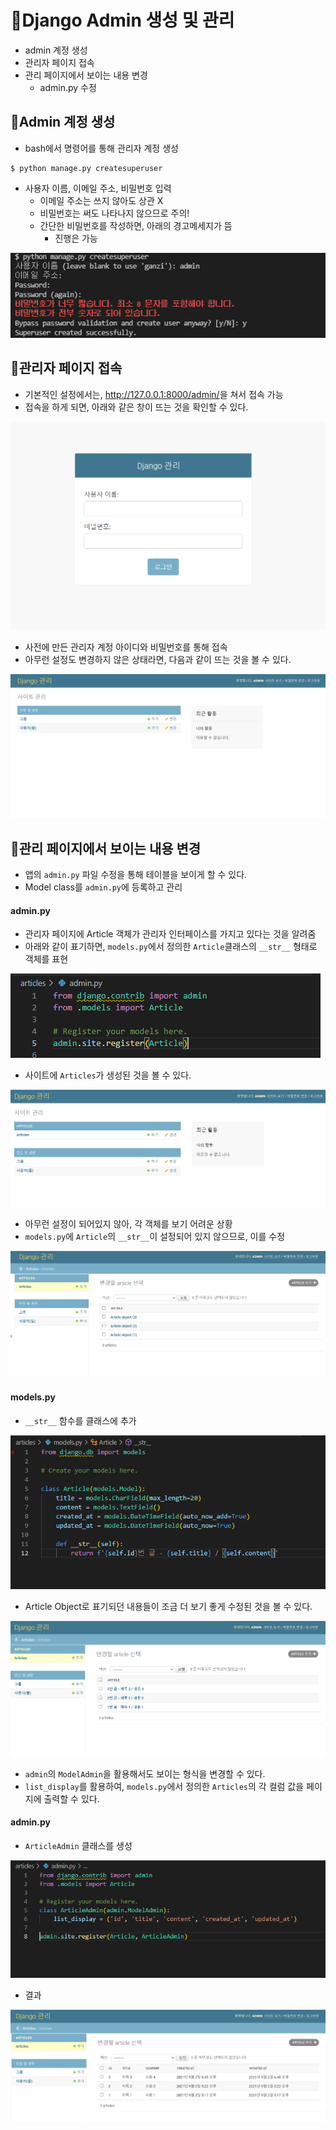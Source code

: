 # 📌Django Admin 생성 및 관리

- admin 계정 생성
- 관리자 페이지 접속
- 관리 페이지에서 보이는 내용 변경
  - admin.py 수정





## 📌Admin 계정 생성

- bash에서 명령어를 통해 관리자 계정 생성

```
$ python manage.py createsuperuser
```

- 사용자 이름, 이메일 주소, 비밀번호 입력
  - 이메일 주소는 쓰지 않아도 상관 X
  - 비밀번호는 써도 나타나지 않으므로 주의!
  - 간단한 비밀번호를 작성하면, 아래의 경고메세지가 뜸
    - 진행은 가능

![image-20210902202903350](Django_admin.assets/image-20210902202903350.png)



## 📌관리자 페이지 접속

- 기본적인 설정에서는,  <http://127.0.0.1:8000/admin/>을 쳐서 접속 가능
- 접속을 하게 되면, 아래와 같은 창이 뜨는 것을 확인할 수 있다.

![image-20210902203203347](Django_admin.assets/image-20210902203203347.png)

- 사전에 만든 관리자 계정 아이디와 비밀번호를 통해 접속
- 아무런 설정도 변경하지 않은 상태라면, 다음과 같이 뜨는 것을 볼 수 있다.

![image-20210902203304260](Django_admin.assets/image-20210902203304260.png)



## 📌관리 페이지에서 보이는 내용 변경

- 앱의 `admin.py` 파일 수정을 통해 테이블을 보이게 할 수 있다.
- Model class를 `admin.py`에 등록하고 관리



#### admin.py

- 관리자 페이지에 Article 객체가 관리자 인터페이스를 가지고 있다는 것을 알려줌
- 아래와 같이 표기하면, `models.py`에서 정의한 `Article`클래스의 `__str__` 형태로 객체를 표현

![image-20210902205919914](Django_admin.assets/image-20210902205919914.png)

- 사이트에 `Articles`가 생성된 것을 볼 수 있다.

![image-20210902210046763](Django_admin.assets/image-20210902210046763.png)

- 아무런 설정이 되어있지 않아, 각 객체를 보기 어려운 상황
- `models.py`에 `Article`의 `__str__`이 설정되어 있지 않으므로, 이를 수정

![image-20210902210257757](Django_admin.assets/image-20210902210257757.png)



#### models.py

- `__str__` 함수를 클래스에 추가

![image-20210902210436515](Django_admin.assets/image-20210902210436515.png)

- Article Object로 표기되던 내용들이 조금 더 보기 좋게 수정된 것을 볼 수 있다.

![image-20210902210513285](Django_admin.assets/image-20210902210513285.png)



- `admin`의 `ModelAdmin`을 활용해서도 보이는 형식을 변경할 수 있다.
- `list_display`를 활용하여, `models.py`에서 정의한 `Articles`의 각 컬럼 값을 페이지에 출력할 수 있다.



#### admin.py

- `ArticleAdmin` 클래스를 생성

![image-20210902210802508](Django_admin.assets/image-20210902210802508.png)

- 결과

![image-20210902210859795](Django_admin.assets/image-20210902210859795.png)



